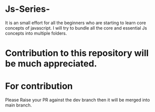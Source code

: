 # Js-Series-
It is an small effort for all the beginners who are starting to learn core concepts of javascript.
I will try to bundle all the core and essential Js concepts into multiple folders.
# Contribution to this repository will be much appreciated.

# For contribution 
Please Raise your PR against the dev branch then it will be merged into main branch. 
